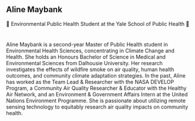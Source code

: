 ## Aline Maybank

🔭 Environmental Public Health Student at the Yale School of Public Health 🌱

#
Aline Maybank is a second-year Master of Public Health student in Environmental Health Sciences, concentrating in Climate Change and Health. She holds an Honours Bachelor of Science in Medical and Environmental Sciences from Dalhousie University. Her research investigates the effects of wildfire smoke on air quality, human health outcomes, and community climate adaptation strategies. In the past, Aline has worked as the Team Lead & Researcher with the NASA DEVELOP Program, a Community Air Quality Researcher & Educator with the Healthy Air Network, and an Environment & Government Affairs Intern at the United Nations Environment Programme. She is passionate about utilizing remote sensing technology to equitably research air quality impacts on community health.
<!--
**AlineMaybank/AlineMaybank** is a ✨ _special_ ✨ repository because its `README.md` (this file) appears on your GitHub profile.

Here are some ideas to get you started:

- 🔭 I’m currently working on ...
- 🌱 I’m currently learning ...
- 👯 I’m looking to collaborate on ...
- 🤔 I’m looking for help with ...
- 💬 Ask me about ...
- 📫 How to reach me: ...
- 😄 Pronouns: ...
- ⚡ Fun fact: ...
-->
